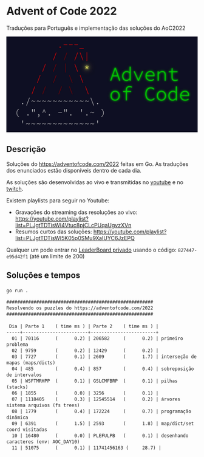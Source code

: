 # Advent of Code 2022

Traduções para Português e implementação das soluções do AoC2022

![Advent Of Code](./aoc.jpeg)

## Descrição

Soluções do https://adventofcode.com/2022 feitas em Go.
As traduções dos enunciados estão disponíveis dentro de cada dia.

As soluções são desenvolvidas ao vivo e transmitidas no
[youtube](https://youtube.com/@tcarreira) e no
[twitch](https://twitch.tv/tcarreira).

Existem playlists para seguir no Youtube:
- Gravações do streaming das resoluções ao vivo: https://youtube.com/playlist?list=PLJgtTDTisWI4Vtuc8pjCLcPUqaUgvzXVn
- Resumos curtos das soluções: https://youtube.com/playlist?list=PLJgtTDTisWI5K05p0SMu9XaIUYC6JzEPQ

Qualquer um pode entrar no [LeaderBoard privado](https://adventofcode.com/2022/leaderboard/private) usando o código: `827447-e95d42f1` (até um limite de 200)


## Soluções e tempos

`go run .`

<!-- ci:result:start -->
```
######################################################
Resolvendo os puzzles do https://adventofcode.com/2022
######################################################

 Dia | Parte 1    ( time ms ) | Parte 2    ( time ms ) |
-----+------------------------+------------------------+
  01 | 70116      (      0.2) | 206582     (      0.2) | primeiro problema
  02 | 9759       (      0.2) | 12429      (      0.2) | 
  03 | 7727       (      0.1) | 2609       (      1.7) | interseção de mapas (maps/dicts)
  04 | 485        (      0.4) | 857        (      0.4) | sobreposição de intervalos
  05 | WSFTMRHPP  (      0.1) | GSLCMFBRP  (      0.1) | pilhas (stacks)
  06 | 1855       (      0.0) | 3256       (      0.1) | 
  07 | 1118405    (      0.3) | 12545514   (      0.2) | árvores sistema arquivos (fs trees)
  08 | 1779       (      0.4) | 172224     (      0.7) | programação dinâmica
  09 | 6391       (      1.5) | 2593       (      1.8) | map/dict/set coord visitadas
  10 | 16480      (      0.0) | PLEFULPB   (      0.1) | desenhando caracteres (env: AOC_DAY10)
  11 | 51075      (      0.1) | 11741456163 (     28.7) | 
```
<!-- ci:result:end -->
